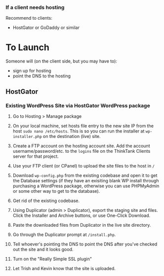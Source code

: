 ### If a client needs hosting
Recommend to clients:
- HostGator or GoDaddy or similar

# To Launch

Someone will (on the client side, but you may have to):

- sign up for hosting
- point the DNS to the hosting

## HostGator

### Existing WordPress Site via HostGator WordPress package
 
1. Go to Hosting > Manage package

1. On your local machine, set hosts file entry to the new site IP from the host `sudo nano /etc/hosts`. This is so you can run the installer at `wp-installer.php` on the destination (live) site.

1. Create a FTP account on the hosting account site. Add the account username/password/etc. to the `logins` file on the ThinkTank Clients server for that project.

1. Use your FTP client (or CPanel) to upload the site files to the host in `/`

1. Download `wp-config.php` from the existing codebase and open it to get the Database settings (if they have an exisiting blank WP install through purchasing a WordPress package, otherwise you can use PHPMyAdmin or some other way to get to the database).

1. Get rid of the existing codebase.

1. Using Duplicator (admin > Duplicator), export the staging site and files. Click the Installer and Archive buttons, or use One-Click Download.

1. Paste the downloaded files from Duplicator in the live site directory.

1. Go through the Duplicator prompt at `/install.php`.

1. Tell whoever's pointing the DNS to point the DNS after you've checked out the site and it looks good.

1. Turn on the "Really Simple SSL plugin"

1. Let Trish and Kevin know that the site is uploaded.
